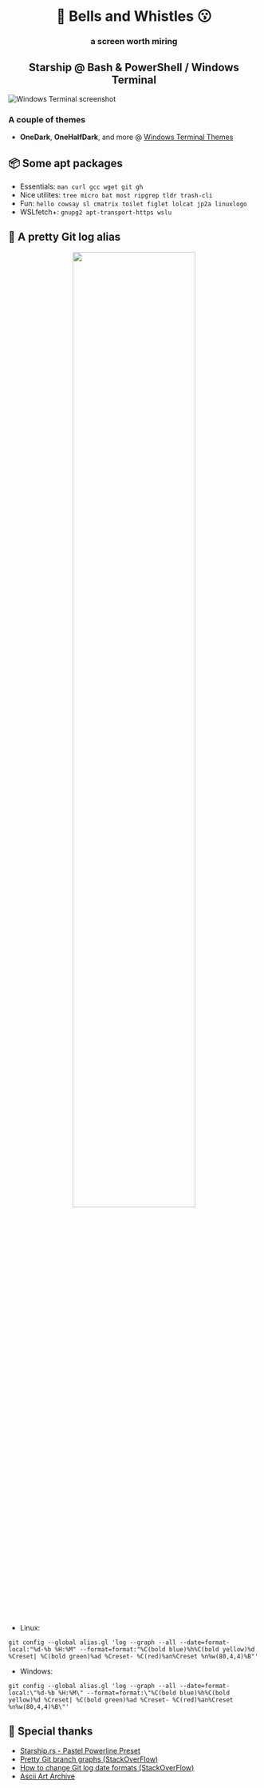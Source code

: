 <h1 align="center">🔔 Bells and Whistles 😗</h1>

<h3 align="center">a screen worth miring</h3>

<h2 align="center">Starship @ Bash & PowerShell / Windows Terminal</h2>

![Windows Terminal screenshot](https://github.com/KhalilOuali/KO-Terminal-Config/assets/68998620/f42a45b4-f638-4a02-93fc-353b2def07bb)

### A couple of themes
* **OneDark**, **OneHalfDark**, and more @ [Windows Terminal Themes](https://windowsterminalthemes.dev/)

## 📦 Some apt packages

* Essentials:
`man curl gcc wget git gh`
* Nice utilites:
`tree micro bat most ripgrep tldr trash-cli`
* Fun:
`hello cowsay sl cmatrix toilet figlet lolcat jp2a linuxlogo`
* WSLfetch+:
`gnupg2 apt-transport-https wslu`

## 📃 A pretty Git log alias

<p align="center">
  <img src="https://github.com/KhalilOuali/KO-Terminal-Config/assets/68998620/aee8a761-8d23-494c-8596-857ca10bb770" width="70%" style="text-align:center">
</p>

* Linux:
```
git config --global alias.gl 'log --graph --all --date=format-local:"%d-%b %H:%M" --format=format:"%C(bold blue)%h%C(bold yellow)%d %Creset| %C(bold green)%ad %Creset- %C(red)%an%Creset %n%w(80,4,4)%B"'
```

* Windows:
```
git config --global alias.gl 'log --graph --all --date=format-local:\"%d-%b %H:%M\" --format=format:\"%C(bold blue)%h%C(bold yellow)%d %Creset| %C(bold green)%ad %Creset- %C(red)%an%Creset %n%w(80,4,4)%B\"'
```

## 🙏 Special thanks

* [Starship.rs - Pastel Powerline Preset](https://starship.rs/presets/pastel-powerline.html)
* [Pretty Git branch graphs (StackOverFlow)](https://stackoverflow.com/questions/1057564/pretty-git-branch-graphs)
* [How to change Git log date formats (StackOverFlow)](https://stackoverflow.com/questions/7853332/how-to-change-git-log-date-formats)
* [Ascii Art Archive](https://www.asciiart.eu/animals/cats)
